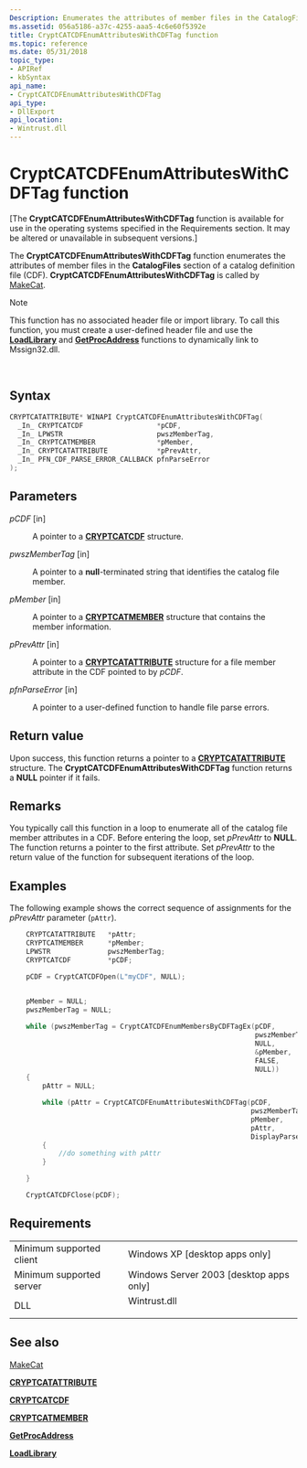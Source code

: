 ```yaml
---
Description: Enumerates the attributes of member files in the CatalogFiles section of a catalog definition file (CDF).
ms.assetid: 056a5186-a37c-4255-aaa5-4c6e60f5392e
title: CryptCATCDFEnumAttributesWithCDFTag function
ms.topic: reference
ms.date: 05/31/2018
topic_type: 
- APIRef
- kbSyntax
api_name: 
- CryptCATCDFEnumAttributesWithCDFTag
api_type: 
- DllExport
api_location: 
- Wintrust.dll
---
```


# CryptCATCDFEnumAttributesWithCDFTag function

\[The **CryptCATCDFEnumAttributesWithCDFTag** function is available for use in the operating systems specified in the Requirements section. It may be altered or unavailable in subsequent versions.\]

The **CryptCATCDFEnumAttributesWithCDFTag** function enumerates the attributes of member files in the **CatalogFiles** section of a catalog definition file (CDF). **CryptCATCDFEnumAttributesWithCDFTag** is called by [MakeCat](makecat.md).

> [!Note]  
> This function has no associated header file or import library. To call this function, you must create a user-defined header file and use the [**LoadLibrary**](https://msdn.microsoft.com/library/ms684175(v=VS.85).aspx) and [**GetProcAddress**](https://msdn.microsoft.com/library/ms683212(v=VS.85).aspx) functions to dynamically link to Mssign32.dll.

 

## Syntax


```C++
CRYPTCATATTRIBUTE* WINAPI CryptCATCDFEnumAttributesWithCDFTag(
  _In_ CRYPTCATCDF                  *pCDF,
  _In_ LPWSTR                       pwszMemberTag,
  _In_ CRYPTCATMEMBER               *pMember,
  _In_ CRYPTCATATTRIBUTE            *pPrevAttr,
  _In_ PFN_CDF_PARSE_ERROR_CALLBACK pfnParseError
);
```



## Parameters

<dl> <dt>

*pCDF* \[in\]
</dt> <dd>

A pointer to a [**CRYPTCATCDF**](/windows/desktop/api/Mscat/ns-mscat-cryptcatcdf_) structure.

</dd> <dt>

*pwszMemberTag* \[in\]
</dt> <dd>

A pointer to a **null**-terminated string that identifies the catalog file member.

</dd> <dt>

*pMember* \[in\]
</dt> <dd>

A pointer to a [**CRYPTCATMEMBER**](/windows/desktop/api/Mscat/ns-mscat-cryptcatmember_) structure that contains the member information.

</dd> <dt>

*pPrevAttr* \[in\]
</dt> <dd>

A pointer to a [**CRYPTCATATTRIBUTE**](/windows/desktop/api/Mscat/ns-mscat-cryptcatattribute_) structure for a file member attribute in the CDF pointed to by *pCDF*.

</dd> <dt>

*pfnParseError* \[in\]
</dt> <dd>

A pointer to a user-defined function to handle file parse errors.

</dd> </dl>

## Return value

Upon success, this function returns a pointer to a [**CRYPTCATATTRIBUTE**](/windows/desktop/api/Mscat/ns-mscat-cryptcatattribute_) structure. The **CryptCATCDFEnumAttributesWithCDFTag** function returns a **NULL** pointer if it fails.

## Remarks

You typically call this function in a loop to enumerate all of the catalog file member attributes in a CDF. Before entering the loop, set *pPrevAttr* to **NULL**. The function returns a pointer to the first attribute. Set *pPrevAttr* to the return value of the function for subsequent iterations of the loop.

## Examples

The following example shows the correct sequence of assignments for the *pPrevAttr* parameter (`pAttr`).


```C++
    CRYPTCATATTRIBUTE   *pAttr;
    CRYPTCATMEMBER      *pMember;
    LPWSTR              pwszMemberTag;
    CRYPTCATCDF         *pCDF;

    pCDF = CryptCATCDFOpen(L"myCDF", NULL);
    

    pMember = NULL;
    pwszMemberTag = NULL;

    while (pwszMemberTag = CryptCATCDFEnumMembersByCDFTagEx(pCDF,
                                                            pwszMemberTag,
                                                            NULL,
                                                            &pMember,
                                                            FALSE,
                                                            NULL))
    {
        pAttr = NULL;

        while (pAttr = CryptCATCDFEnumAttributesWithCDFTag(pCDF,
                                                           pwszMemberTag,
                                                           pMember,
                                                           pAttr,
                                                           DisplayParseError))
        {
            //do something with pAttr
        }

    }

    CryptCATCDFClose(pCDF);
```



## Requirements



|                                     |                                                                                         |
|-------------------------------------|-----------------------------------------------------------------------------------------|
| Minimum supported client<br/> | Windows XP \[desktop apps only\]<br/>                                             |
| Minimum supported server<br/> | Windows Server 2003 \[desktop apps only\]<br/>                                    |
| DLL<br/>                      | <dl> <dt>Wintrust.dll</dt> </dl> |



## See also

<dl> <dt>

[MakeCat](makecat.md)
</dt> <dt>

[**CRYPTCATATTRIBUTE**](/windows/desktop/api/Mscat/ns-mscat-cryptcatattribute_)
</dt> <dt>

[**CRYPTCATCDF**](/windows/desktop/api/Mscat/ns-mscat-cryptcatcdf_)
</dt> <dt>

[**CRYPTCATMEMBER**](/windows/desktop/api/Mscat/ns-mscat-cryptcatmember_)
</dt> <dt>

[**GetProcAddress**](https://msdn.microsoft.com/library/ms683212(v=VS.85).aspx)
</dt> <dt>

[**LoadLibrary**](https://msdn.microsoft.com/library/ms684175(v=VS.85).aspx)
</dt> </dl>

 

 





